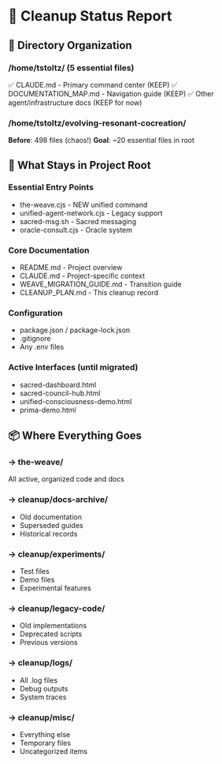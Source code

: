 # 🧹 Cleanup Status Report

## 📁 Directory Organization

### /home/tstoltz/ (5 essential files)
✅ CLAUDE.md - Primary command center (KEEP)
✅ DOCUMENTATION_MAP.md - Navigation guide (KEEP)
✅ Other agent/infrastructure docs (KEEP for now)

### /home/tstoltz/evolving-resonant-cocreation/
**Before**: 498 files (chaos!)
**Goal**: ~20 essential files in root

## 🎯 What Stays in Project Root

### Essential Entry Points
- the-weave.cjs - NEW unified command
- unified-agent-network.cjs - Legacy support
- sacred-msg.sh - Sacred messaging
- oracle-consult.cjs - Oracle system

### Core Documentation
- README.md - Project overview
- CLAUDE.md - Project-specific context
- WEAVE_MIGRATION_GUIDE.md - Transition guide
- CLEANUP_PLAN.md - This cleanup record

### Configuration
- package.json / package-lock.json
- .gitignore
- Any .env files

### Active Interfaces (until migrated)
- sacred-dashboard.html
- sacred-council-hub.html
- unified-consciousness-demo.html
- prima-demo.html

## 📦 Where Everything Goes

### → the-weave/
All active, organized code and docs

### → cleanup/docs-archive/
- Old documentation
- Superseded guides
- Historical records

### → cleanup/experiments/
- Test files
- Demo files
- Experimental features

### → cleanup/legacy-code/
- Old implementations
- Deprecated scripts
- Previous versions

### → cleanup/logs/
- All .log files
- Debug outputs
- System traces

### → cleanup/misc/
- Everything else
- Temporary files
- Uncategorized items